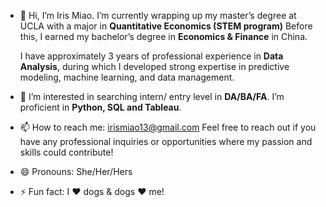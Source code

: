 - 👋 Hi, I’m Iris Miao. I’m currently wrapping up my master’s degree at UCLA with a major in **Quantitative Economics (STEM program)**
Before this, I earned my bachelor’s degree in **Economics & Finance** in China.

  I have approximately 3 years of professional experience in **Data Analysis**, during which I developed strong expertise in predictive modeling, machine learning, and data management.

- 👀 I’m interested in searching intern/ entry level in **DA/BA/FA**. I’m proficient in **Python, SQL and Tableau**. 

- 📫 How to reach me: irismiao13@gmail.com
  Feel free to reach out if you have any professional inquiries or opportunities where my passion and skills could contribute!
  
- 😄 Pronouns: She/Her/Hers
- ⚡ Fun fact: I ❤️ dogs & dogs ❤️ me!

<!---
IrisM13/IrisM13 is a ✨ special ✨ repository because its `README.md` (this file) appears on your GitHub profile.
You can click the Preview link to take a look at your changes.
--->
